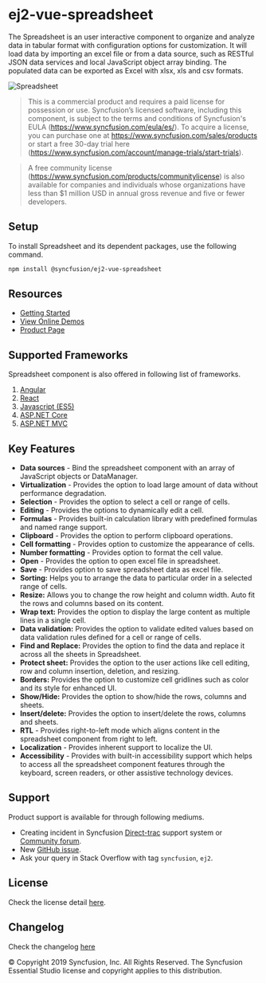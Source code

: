 # ej2-vue-spreadsheet

The Spreadsheet is an user interactive component to organize and analyze data in tabular format with configuration options for customization. It will load data by importing an excel file or from a data source, such as RESTful JSON data services and local JavaScript object array binding. The populated data can be exported as Excel with xlsx, xls and csv formats.

![Spreadsheet](https://ej2.syncfusion.com/products/images/spreadsheet/readme.gif)

> This is a commercial product and requires a paid license for possession or use. Syncfusion’s licensed software, including this component, is subject to the terms and conditions of Syncfusion's EULA (https://www.syncfusion.com/eula/es/). To acquire a license, you can purchase one at https://www.syncfusion.com/sales/products or start a free 30-day trial here (https://www.syncfusion.com/account/manage-trials/start-trials).

> A free community license (https://www.syncfusion.com/products/communitylicense) is also available for companies and individuals whose organizations have less than $1 million USD in annual gross revenue and five or fewer developers.

## Setup

To install Spreadsheet and its dependent packages, use the following command.

```sh
npm install @syncfusion/ej2-vue-spreadsheet
```

## Resources

* [Getting Started](https://ej2.syncfusion.com/vue/documentation/spreadsheet/getting-started?lang=typescript&utm_source=npm&utm_campaign=spreadsheet)
* [View Online Demos](https://ej2.syncfusion.com/vue/demos/?utm_source=npm&utm_campaign=spreadsheet#/material/spreadsheet/default)
* [Product Page](https://www.syncfusion.com/vue-ui-components/vue-spreadsheet)

## Supported Frameworks

Spreadsheet component is also offered in following list of frameworks.

1. [Angular](https://github.com/syncfusion/ej2-angular-ui-components/tree/master/components/spreadsheet)
2. [React](https://github.com/syncfusion/ej2-react-ui-components/tree/master/components/spreadsheet)
3. [Javascript (ES5)](https://www.syncfusion.com/javascript-ui-controls/js-spreadsheet)
4. [ASP.NET Core](https://www.syncfusion.com/aspnet-core-ui-controls/spreadsheet)
5. [ASP.NET MVC](https://www.syncfusion.com/aspnet-mvc-ui-controls/spreadsheet)

## Key Features

- **Data sources** - Bind the spreadsheet component with an array of JavaScript objects or DataManager.
- **Virtualization** - Provides the option to load large amount of data without performance degradation.
- **Selection** - Provides the option to select a cell or range of cells.
- **Editing** -  Provides the options to dynamically edit a cell.
- **Formulas** - Provides built-in calculation library with predefined formulas and named range support.
- **Clipboard** - Provides the option to perform clipboard operations.
- **Cell formatting** - Provides option to customize the appearance of cells.
- **Number formatting** - Provides option to format the cell value.
- **Open** - Provides the option to open excel file in spreadsheet.
- **Save** - Provides option to save spreadsheet data as excel file.
- **Sorting:** Helps you to arrange the data to particular order in a selected range of cells.
- **Resize:** Allows you to change the row height and column width. Auto fit the rows and columns based on its content.
- **Wrap text:** Provides the option to display the large content as multiple lines in a single cell.
- **Data validation:** Provides the option to validate edited values based on data validation rules defined for a cell or range of cells.
- **Find and Replace:** Provides the option to find the data and replace it across all the sheets in Spreadsheet.
- **Protect sheet:** Provides the option to  the user actions like cell editing, row and column insertion, deletion, and resizing.
- **Borders:** Provides the option to customize cell gridlines such as color and its style for enhanced UI.
- **Show/Hide:** Provides the option to show/hide the rows, columns and sheets.
- **Insert/delete:** Provides the option to insert/delete the rows, columns and sheets.
- **RTL** - Provides right-to-left mode which aligns content in the spreadsheet component from right to left.
- **Localization** - Provides inherent support to localize the UI.
- **Accessibility** - Provides with built-in accessibility support which helps to access all the spreadsheet component features through the keyboard, screen readers, or other assistive technology devices.

## Support

Product support is available for through following mediums.

* Creating incident in Syncfusion [Direct-trac](https://www.syncfusion.com/support/directtrac/incidents?utm_source=npm&utm_campaign=spreadsheet) support system or [Community forum](https://www.syncfusion.com/forums/essential-js2?utm_source=npm&utm_campaign=spreadsheet).
* New [GitHub issue](https://github.com/syncfusion/ej2-vue-ui-components/issues/new).
* Ask your query in Stack Overflow with tag `syncfusion`, `ej2`.

## License

Check the license detail [here](https://github.com/syncfusion/ej2-javascript-ui-controls/blob/master/license?utm_source=npm&utm_campaign=spreadsheet).

## Changelog

Check the changelog [here](https://github.com/syncfusion/ej2-vue-ui-components/blob/master/components/spreadsheet/CHANGELOG.md?utm_source=npm&utm_campaign=spreadsheet)

&copy; Copyright 2019 Syncfusion, Inc. All Rights Reserved. The Syncfusion Essential Studio license and copyright applies to this distribution.